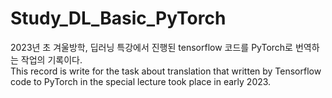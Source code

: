 # Study_DL_Basic_PyTorch
2023년 초 겨울방학, 딥러닝 특강에서 진행된 tensorflow 코드를 PyTorch로 번역하는 작업의 기록이다.   
This record is write for the task about translation that written by Tensorflow code to PyTorch in the special lecture took place in early 2023.      
